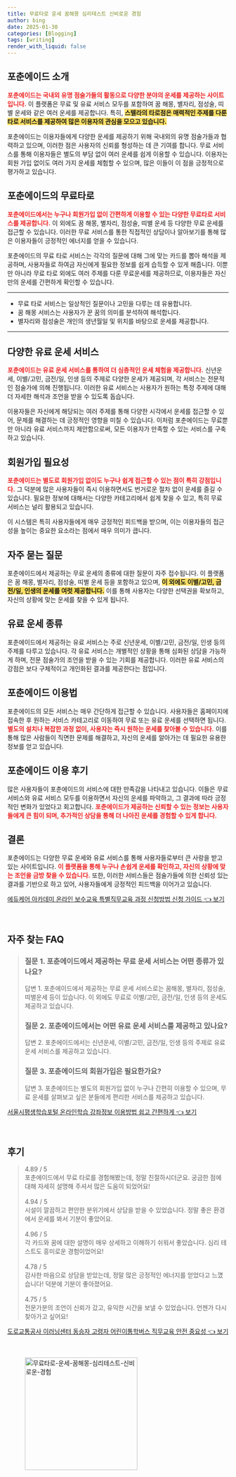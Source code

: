 ```yaml
---
title: 무료타로 운세 꿈해몽 심리테스트 신비로운 경험
author: bing
date: 2025-01-30
categories: [Blogging]
tags: [writing]
render_with_liquid: false
---
```



<h2 id='포춘에이드_소개'>포춘에이드 소개</h2>

<p><b><span style="color: #ee2323;">포춘에이드는 국내외 유명 점술가들의 활동으로 다양한 분야의 운세를 제공하는 사이트입니다.</span></b> 이 플랫폼은 무료 및 유료 서비스 모두를 포함하여 꿈 해몽, 별자리, 점성술, 띠별 운세와 같은 여러 운세를 제공합니다. 특히, <b><span style="background-color: #ffe066;">스텔라의 타로점은 매력적인 주제를 다룬 타로 서비스를 제공하여 많은 이용자의 관심을 모으고 있습니다.</span></b></p>

<p>포춘에이드는 이용자들에게 다양한 운세를 제공하기 위해 국내외의 유명 점술가들과 협력하고 있으며, 이러한 점은 사용자의 신뢰를 형성하는 데 큰 기여를 합니다. 무료 서비스를 통해 이용자들은 별도의 부담 없이 여러 운세를 쉽게 이용할 수 있습니다. 이용자는 회원 가입 없이도 여러 가지 운세를 체험할 수 있으며, 많은 이들이 이 점을 긍정적으로 평가하고 있습니다.</p>

<h2 id='무료_타로_운세'>포춘에이드의 무료타로</h2>

<p><b><span style="color: #ee2323;">포춘에이드에서는 누구나 회원가입 없이 간편하게 이용할 수 있는 다양한 무료타로 서비스를 제공합니다.</span></b> 이 외에도 꿈 해몽, 별자리, 점성술, 띠별 운세 등 다양한 무료 운세를 접근할 수 있습니다. 이러한 무료 서비스를 통한 직접적인 상담이나 알아보기를 통해 많은 이용자들이 긍정적인 에너지를 얻을 수 있습니다.</p>

<p>포춘에이드의 무료 타로 서비스는 각각의 질문에 대해 그에 맞는 카드를 뽑아 해석을 제공하며, 사용자들로 하여금 자신에게 필요한 정보를 쉽게 습득할 수 있게 해줍니다. 이뿐만 아니라 무료 타로 외에도 여러 주제를 다룬 무료운세를 제공하므로, 이용자들은 자신만의 운세를 간편하게 확인할 수 있습니다.</p>

<hr />

<ul>
    <li>무료 타로 서비스는 일상적인 질문이나 고민을 다루는 데 유용합니다.</li>
    <li>꿈 해몽 서비스는 사용자가 꾼 꿈의 의미를 분석하여 해석합니다.</li>
    <li>별자리와 점성술은 개인의 생년월일 및 위치를 바탕으로 운세를 제공합니다.</li>
</ul>

<hr />

<h2 id='유료_운세_서비스'>다양한 유료 운세 서비스</h2>

<p><b><span style="color: #ee2323;">포춘에이드는 유료 운세 서비스를 통하여 더 심층적인 운세 체험을 제공합니다.</span></b> 신년운세, 이별/고민, 금전/일, 인생 등의 주제로 다양한 운세가 제공되며, 각 서비스는 전문적인 점술가에 의해 진행됩니다. 이러한 유료 서비스는 사용자가 원하는 특정 주제에 대해 더 자세한 해석과 조언을 받을 수 있도록 돕습니다.</p>

<p>이용자들은 자신에게 해당되는 여러 주제를 통해 다양한 시각에서 운세를 접근할 수 있어, 문제를 해결하는 데 긍정적인 영향을 미칠 수 있습니다. 이처럼 포춘에이드는 무료뿐만 아니라 유료 서비스까지 제안함으로써, 모든 이용자가 만족할 수 있는 서비스를 구축하고 있습니다.</p>

<h2 id='회원가입_필요성'>회원가입 필요성</h2>

<p><b><span style="color: #ee2323;">포춘에이드는 별도로 회원가입 없이도 누구나 쉽게 접근할 수 있는 점이 특히 강점입니다.</span></b> 그 덕분에 많은 사용자들이 즉시 이용하면서도 번거로운 절차 없이 운세를 즐길 수 있습니다. 필요한 정보에 대해서는 다양한 카테고리에서 쉽게 찾을 수 있고, 특히 무료 서비스는 널리 활용되고 있습니다.</p>

<p>이 시스템은 특히 사용자들에게 매우 긍정적인 피드백을 받으며, 이는 이용자들의 접근성을 높이는 중요한 요소라는 점에서 매우 의미가 큽니다.</p>

<h2 id='자주_묻는_질문'>자주 묻는 질문</h2>

<p>포춘에이드에서 제공하는 무료 운세의 종류에 대한 질문이 자주 접수됩니다. 이 플랫폼은 꿈 해몽, 별자리, 점성술, 띠별 운세 등을 포함하고 있으며, <b><span style="background-color: #ffe066;">이 외에도 이별/고민, 금전/일, 인생의 운세를 여럿 제공합니다.</span></b> 이를 통해 사용자는 다양한 선택권을 확보하고, 자신의 상황에 맞는 운세를 찾을 수 있게 됩니다.</p>

<h2 id='유료_운세_종류'>유료 운세 종류</h2>

<p>포춘에이드에서 제공하는 유료 서비스는 주로 신년운세, 이별/고민, 금전/일, 인생 등의 주제를 다루고 있습니다. 각 유료 서비스는 개별적인 상황을 통해 심화된 상담을 가능하게 하며, 전문 점술가의 조언을 받을 수 있는 기회를 제공합니다. 이러한 유료 서비스의 강점은 보다 구체적이고 개인화된 결과를 제공한다는 점입니다.</p>

<h2 id='사이트_이용법'>포춘에이드 이용법</h2>

<p>포춘에이드의 모든 서비스는 매우 간단하게 접근할 수 있습니다. 사용자들은 홈페이지에 접속한 후 원하는 서비스 카테고리로 이동하여 무료 또는 유료 운세를 선택하면 됩니다. <b><span style="color: #ee2323;">별도의 설치나 복잡한 과정 없이, 사용자는 즉시 원하는 운세를 찾아볼 수 있습니다.</span></b> 이를 통해 많은 사람들이 직면한 문제를 해결하고, 자신의 운세를 알아가는 데 필요한 유용한 정보를 얻고 있습니다.</p>

<h2 id='이용_후기'>포춘에이드 이용 후기</h2>

<p>많은 사용자들이 포춘에이드의 서비스에 대한 만족감을 나타내고 있습니다. 이들은 무료 서비스와 유료 서비스 모두를 이용하면서 자신의 운세를 파악하고, 그 결과에 따라 긍정적인 변화가 있었다고 회고합니다. <b><span style="color: #ee2323;">포춘에이드가 제공하는 신뢰할 수 있는 정보는 사용자들에게 큰 힘이 되며, 추가적인 상담을 통해 더 나아진 운세를 경험할 수 있게 합니다.</span></b></p>

<h2 id='결론'>결론</h2>

<p>포춘에이드는 다양한 무료 운세와 유료 서비스를 통해 사용자들로부터 큰 사랑을 받고 있는 사이트입니다. <b><span style="color: #ee2323;">이 플랫폼을 통해 누구나 손쉽게 운세를 확인하고, 자신의 상황에 맞는 조언을 금방 찾을 수 있습니다.</span></b> 또한, 이러한 서비스들은 점술가들에 의한 신뢰성 있는 결과를 기반으로 하고 있어, 사용자들에게 긍정적인 피드백을 이어가고 있습니다.</p>


<p><a class="click-button" title="에듀케어 아카데미 온라인 보수교육 특별직무교육 과정 신청방법 신청 가이드" href="https://greenforu.github.io/posts/%EC%97%90%EB%93%80%EC%BC%80%EC%96%B4-%EC%95%84%EC%B9%B4%EB%8D%B0%EB%AF%B8-%EC%98%A8%EB%9D%BC%EC%9D%B8-%EB%B3%B4%EC%88%98%EA%B5%90%EC%9C%A1-%ED%8A%B9%EB%B3%84%EC%A7%81%EB%AC%B4%EA%B5%90%EC%9C%A1-%EA%B3%BC%EC%A0%95-%EC%8B%A0%EC%B2%AD%EB%B0%A9%EB%B2%95-%EC%8B%A0%EC%B2%AD-%EA%B0%80%EC%9D%B4%EB%93%9C/" rel="dofollow">에듀케어 아카데미 온라인 보수교육 특별직무교육 과정 신청방법 신청 가이드 👈 보기</a></p><br>
<h2 id='자주_찾는_FAQ'>자주 찾는 FAQ</h2>
<div itemscope="" itemtype="https://schema.org/FAQPage"> 
<blockquote> 
<div itemscope="" itemprop="mainEntity" itemtype="https://schema.org/Question"> 
<h3 itemprop="name">질문 1. 포춘에이드에서 제공하는 무료 운세 서비스는 어떤 종류가 있나요?</h3> 
<div itemscope="" itemprop="acceptedAnswer" itemtype="https://schema.org/Answer"> 
<span itemprop="text"> 
<p>답변 1. 포춘에이드에서 제공하는 무료 운세 서비스로는 꿈해몽, 별자리, 점성술, 띠별운세 등이 있습니다. 이 외에도 무료로 이별/고민, 금전/일, 인생 등의 운세도 제공하고 있습니다.</p> 
</span> 
</div> 
</div> 
<div itemscope="" itemprop="mainEntity" itemtype="https://schema.org/Question"> 
<h3 itemprop="name">질문 2. 포춘에이드에서는 어떤 유료 운세 서비스를 제공하고 있나요?</h3> 
<div itemscope="" itemprop="acceptedAnswer" itemtype="https://schema.org/Answer"> 
<span itemprop="text"> 
<p>답변 2. 포춘에이드에서는 신년운세, 이별/고민, 금전/일, 인생 등의 주제로 유료 운세 서비스를 제공하고 있습니다.</p> 
</span> 
</div> 
</div> 
<div itemscope="" itemprop="mainEntity" itemtype="https://schema.org/Question"> 
<h3 itemprop="name">질문 3. 포춘에이드의 회원가입은 필요한가요?</h3> 
<div itemscope="" itemprop="acceptedAnswer" itemtype="https://schema.org/Answer"> 
<span itemprop="text"> 
<p>답변 3. 포춘에이드는 별도의 회원가입 없이 누구나 간편히 이용할 수 있으며, 무료 운세를 살펴보고 싶은 분들에게 편리한 서비스를 제공하고 있습니다.</p> 
</span> 
</div> 
</div> 
</blockquote> 
</div>
<p><a class="click-button" title="서울시평생학습포털 온라인학습 강좌정보 이용방법 쉽고 간편하게" href="https://greenforu.github.io/posts/%EC%84%9C%EC%9A%B8%EC%8B%9C%ED%8F%89%EC%83%9D%ED%95%99%EC%8A%B5%ED%8F%AC%ED%84%B8-%EC%98%A8%EB%9D%BC%EC%9D%B8%ED%95%99%EC%8A%B5-%EA%B0%95%EC%A2%8C%EC%A0%95%EB%B3%B4-%EC%9D%B4%EC%9A%A9%EB%B0%A9%EB%B2%95-%EC%89%BD%EA%B3%A0-%EA%B0%84%ED%8E%B8%ED%95%98%EA%B2%8C/" rel="dofollow">서울시평생학습포털 온라인학습 강좌정보 이용방법 쉽고 간편하게 👈 보기</a></p><br>
<h2 id='후기'>후기</h2>
<div itemscope itemtype="https://schema.org/Product">
  <blockquote>
  <div itemprop="review" itemscope itemtype="https://schema.org/Review">
      <div itemprop="reviewRating" itemscope itemtype="https://schema.org/Rating"> <span itemprop="ratingValue">4.89</span> / <span itemprop="bestRating">5</span> </div>
      <span itemprop="reviewBody">포춘에이드에서 무료 타로를 경험해봤는데, 정말 친절하시더군요. 궁금한 점에 대해 자세히 설명해 주셔서 많은 도움이 되었어요!</span>
  </div>
  <br>
  <div itemprop="review" itemscope itemtype="https://schema.org/Review">
      <div itemprop="reviewRating" itemscope itemtype="https://schema.org/Rating"> <span itemprop="ratingValue">4.94</span> / <span itemprop="bestRating">5</span> </div>
      <span itemprop="reviewBody">시설이 깔끔하고 편안한 분위기에서 상담을 받을 수 있었습니다. 정말 좋은 환경에서 운세를 봐서 기분이 좋았어요.</span>
  </div>
  <br>
  <div itemprop="review" itemscope itemtype="https://schema.org/Review">
      <div itemprop="reviewRating" itemscope itemtype="https://schema.org/Rating"> <span itemprop="ratingValue">4.96</span> / <span itemprop="bestRating">5</span> </div>
      <span itemprop="reviewBody">각 카드와 꿈에 대한 설명이 매우 상세하고 이해하기 쉬워서 좋았습니다. 심리 테스트도 흥미로운 경험이었어요!</span>
  </div>
  <br>
  <div itemprop="review" itemscope itemtype="https://schema.org/Review">
      <div itemprop="reviewRating" itemscope itemtype="https://schema.org/Rating"> <span itemprop="ratingValue">4.78</span> / <span itemprop="bestRating">5</span> </div>
      <span itemprop="reviewBody">감사한 마음으로 상담을 받았는데, 정말 많은 긍정적인 에너지를 얻었다고 느꼈습니다! 덕분에 기분이 좋아졌어요.</span>
  </div>
  <br>
  <div itemprop="review" itemscope itemtype="https://schema.org/Review">
      <div itemprop="reviewRating" itemscope itemtype="https://schema.org/Rating"> <span itemprop="ratingValue">4.75</span> / <span itemprop="bestRating">5</span> </div>
      <span itemprop="reviewBody">전문가분의 조언이 신뢰가 갔고, 유익한 시간을 보낼 수 있었습니다. 언젠가 다시 찾아가고 싶어요!</span>
  </div>
  </blockquote>
</div>
<p><a class="click-button" title="도로교통공사 이러닝센터 동승자 고령자 어린이통학버스 직무교육 안전 중요성" href="https://greenforu.github.io/posts/%EB%8F%84%EB%A1%9C%EA%B5%90%ED%86%B5%EA%B3%B5%EC%82%AC-%EC%9D%B4%EB%9F%AC%EB%8B%9D%EC%84%BC%ED%84%B0-%EB%8F%99%EC%8A%B9%EC%9E%90-%EA%B3%A0%EB%A0%B9%EC%9E%90-%EC%96%B4%EB%A6%B0%EC%9D%B4%ED%86%B5%ED%95%99%EB%B2%84%EC%8A%A4-%EC%A7%81%EB%AC%B4%EA%B5%90%EC%9C%A1-%EC%95%88%EC%A0%84-%EC%A4%91%EC%9A%94%EC%84%B1/" rel="dofollow">도로교통공사 이러닝센터 동승자 고령자 어린이통학버스 직무교육 안전 중요성 👈 보기</a></p><br>
<figure class="image"><img src="https://greenforu.github.io/assets/img/thumbnail/무료타로-운세-꿈해몽-심리테스트-신비로운-경험.webp" alt="무료타로-운세-꿈해몽-심리테스트-신비로운-경험" width="256" height="256"></figure>